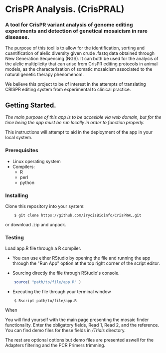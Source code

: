 # CrisPR Analysis. (CrisPRAL)
### A tool for CrisPR variant analysis of genome editing experiments and detection of genetical mosaicism in rare diseases.

The purpose of this tool is to allow for the identification, sorting and cuantification of alelic diversity given
crude .fastq data obtained through New Generation Sequencing (NGS). It can both be used for the analysis of the 
alelic multiplicity that can arise from CrisPR editing protocols in animal models, as the characterization of somatic
mosaicism associated to the natural genetic therapy phenomenom.

We believe this project to be of interest in the attempts of translating CRISPR editing system from experimental 
to clinical practice.

## Getting Started.

*The main purpose of this app is to be accesible via web domain, but for the time being the app must be run locally in order
to function properly.*

This instructions will attempt to aid in the deployment of the app in your local system.

### Prerequisites

* Linux operating system
* Compilers:
  * R
  * perl
  * python
  
### Installing

Clone this repository into your system:

```shell
    $ git clone https://github.com/irycisBioinfo/CrisPRAL.git    
```

or download .zip and unpack.

### Testing

Load app.R file through a R compiler. 

* You can use either RStudio by opening the file and running the app through the "Run App" option at the top right corner of the script editor.

* Sourcing directly the file through RStudio's console.
```R
	source( "path/to/file/app.R" )
```
* Executing the file through your terminal window
```shell
	$ Rscript path/to/file/app.R
```
When 

You will find yourself with the main page presenting the mosaic finder functionality. Enter the obligatory fields, Read 1, Read 2, and the reference. You can find demo files for these fields in */Trials* directory.

The rest are optional options but demo files are presented aswell for the Adapters filtering and the PCR Primers trimming.
